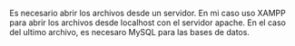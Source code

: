 Es necesario abrir los archivos desde un servidor. En mi caso uso XAMPP para abrir los archivos desde localhost con el servidor apache. En el caso del ultimo archivo, es necesaro MySQL para las bases de datos.
